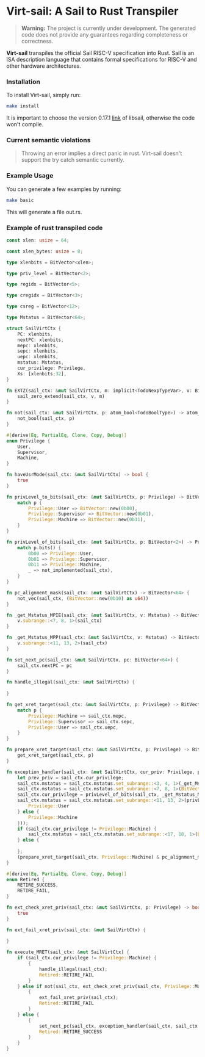 # Virt-sail: A Sail to Rust Transpiler

> **Warning:** The project is currently under development. The generated code does not provide any guarantees regarding completeness or correctness.
 
**Virt-sail** transpiles the official Sail RISC-V specification into Rust. Sail is an ISA description language that contains formal specifications for RISC-V and other hardware architectures.

### Installation

To install Virt-sail, simply run:

```bash
make install
```

It is important to choose the version 0.17.1 [link](https://ocaml.org/p/libsail/0.17.1) of libsail, otherwise the code won't compile.

### Current semantic violations

> Throwing an error implies a direct panic in rust. Virt-sail doesn't support the try catch semantic currently.

### Example Usage

You can generate a few examples by running:

```bash
make basic
```

This will generate a file out.rs.


### Example of rust transpiled code

```rust
const xlen: usize = 64;

const xlen_bytes: usize = 8;

type xlenbits = BitVector<xlen>;

type priv_level = BitVector<2>;

type regidx = BitVector<5>;

type cregidx = BitVector<3>;

type csreg = BitVector<12>;

type Mstatus = BitVector<64>;

struct SailVirtCtx {
    PC: xlenbits,
    nextPC: xlenbits,
    mepc: xlenbits,
    sepc: xlenbits,
    uepc: xlenbits,
    mstatus: Mstatus,
    cur_privilege: Privilege,
    Xs: [xlenbits;32],
}

fn EXTZ(sail_ctx: &mut SailVirtCtx, m: implicit<TodoNexpTypeVar>, v: BitVector<TodoNexpTypeVar>) -> BitVector<TodoNexpTypeVar> {
    sail_zero_extend(sail_ctx, v, m)
}

fn not(sail_ctx: &mut SailVirtCtx, p: atom_bool<TodoBoolType>) -> atom_bool<TodoBoolType> {
    not_bool(sail_ctx, p)
}

#[derive(Eq, PartialEq, Clone, Copy, Debug)]
enum Privilege {
    User,
    Supervisor,
    Machine,
}

fn haveUsrMode(sail_ctx: &mut SailVirtCtx) -> bool {
    true
}

fn privLevel_to_bits(sail_ctx: &mut SailVirtCtx, p: Privilege) -> BitVector<2> {
    match p {
        Privilege::User => BitVector::new(0b00),
        Privilege::Supervisor => BitVector::new(0b01),
        Privilege::Machine => BitVector::new(0b11),
    }
}

fn privLevel_of_bits(sail_ctx: &mut SailVirtCtx, p: BitVector<2>) -> Privilege {
    match p.bits() {
        0b00 => Privilege::User,
        0b01 => Privilege::Supervisor,
        0b11 => Privilege::Machine,
        _ => not_implemented(sail_ctx),
    }
}

fn pc_alignment_mask(sail_ctx: &mut SailVirtCtx) -> BitVector<64> {
    not_vec(sail_ctx, (BitVector::new(0b10) as u64))
}

fn _get_Mstatus_MPIE(sail_ctx: &mut SailVirtCtx, v: Mstatus) -> BitVector<1> {
    v.subrange::<7, 8, 1>(sail_ctx)
}

fn _get_Mstatus_MPP(sail_ctx: &mut SailVirtCtx, v: Mstatus) -> BitVector<2> {
    v.subrange::<11, 13, 2>(sail_ctx)
}

fn set_next_pc(sail_ctx: &mut SailVirtCtx, pc: BitVector<64>) {
    sail_ctx.nextPC = pc
}

fn handle_illegal(sail_ctx: &mut SailVirtCtx) {
    
}

fn get_xret_target(sail_ctx: &mut SailVirtCtx, p: Privilege) -> BitVector<64> {
    match p {
        Privilege::Machine => sail_ctx.mepc,
        Privilege::Supervisor => sail_ctx.sepc,
        Privilege::User => sail_ctx.uepc,
    }
}

fn prepare_xret_target(sail_ctx: &mut SailVirtCtx, p: Privilege) -> BitVector<64> {
    get_xret_target(sail_ctx, p)
}

fn exception_handler(sail_ctx: &mut SailVirtCtx, cur_priv: Privilege, pc: BitVector<64>) -> BitVector<64> {
    let prev_priv = sail_ctx.cur_privilege;
    sail_ctx.mstatus = sail_ctx.mstatus.set_subrange::<3, 4, 1>(_get_Mstatus_MPIE(sail_ctx, sail_ctx.mstatus));
    sail_ctx.mstatus = sail_ctx.mstatus.set_subrange::<7, 8, 1>(BitVector::new(0b1));
    sail_ctx.cur_privilege = privLevel_of_bits(sail_ctx, _get_Mstatus_MPP(sail_ctx, sail_ctx.mstatus));
    sail_ctx.mstatus = sail_ctx.mstatus.set_subrange::<11, 13, 2>(privLevel_to_bits(sail_ctx, if haveUsrMode(sail_ctx) {
        Privilege::User
    } else {
        Privilege::Machine
    }));
    if (sail_ctx.cur_privilege != Privilege::Machine) {
        sail_ctx.mstatus = sail_ctx.mstatus.set_subrange::<17, 18, 1>(BitVector::new(0b0))
    } else {
        
    };
    (prepare_xret_target(sail_ctx, Privilege::Machine) & pc_alignment_mask(sail_ctx))
}

#[derive(Eq, PartialEq, Clone, Copy, Debug)]
enum Retired {
    RETIRE_SUCCESS,
    RETIRE_FAIL,
}

fn ext_check_xret_priv(sail_ctx: &mut SailVirtCtx, p: Privilege) -> bool {
    true
}

fn ext_fail_xret_priv(sail_ctx: &mut SailVirtCtx) {
    
}

fn execute_MRET(sail_ctx: &mut SailVirtCtx) {
    if (sail_ctx.cur_privilege != Privilege::Machine) {
        {
            handle_illegal(sail_ctx);
            Retired::RETIRE_FAIL
        }
    } else if not(sail_ctx, ext_check_xret_priv(sail_ctx, Privilege::Machine)) {
        {
            ext_fail_xret_priv(sail_ctx);
            Retired::RETIRE_FAIL
        }
    } else {
        {
            set_next_pc(sail_ctx, exception_handler(sail_ctx, sail_ctx.cur_privilege, sail_ctx.PC));
            Retired::RETIRE_SUCCESS
        }
    }
}
```